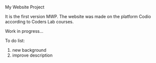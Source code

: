 My Website Project


It is the first version MWP. The website was made on the platform Codio according to Coders Lab courses.


Work in progress...

To do list:
1. new background
2. improve description
